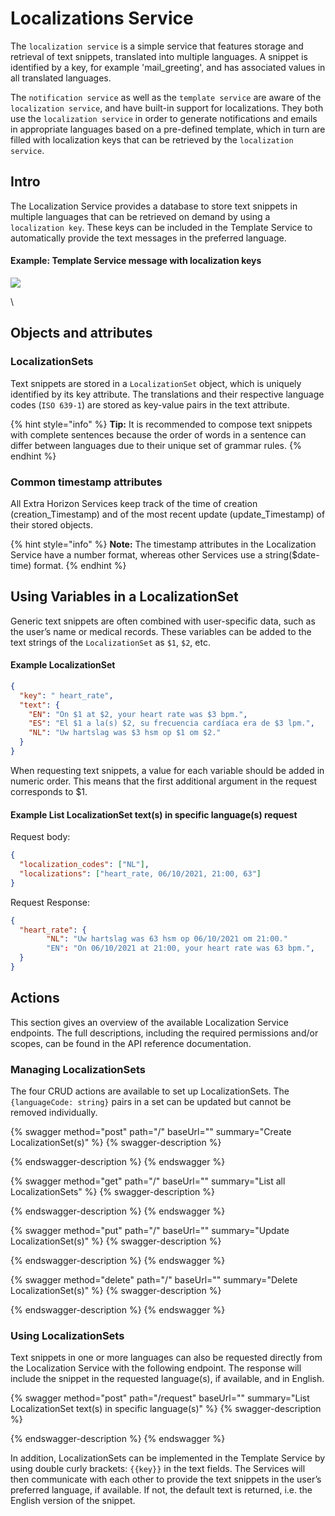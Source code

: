 # Localizations Service

The `localization service` is a simple service that features storage and retrieval of text snippets, translated into multiple languages. A snippet is identified by a key, for example 'mail\_greeting', and has associated values in all translated languages.

The `notification service` as well as the `template service` are aware of the `localization service`, and have built-in support for localizations. They both use the `localization service` in order to generate notifications and emails in appropriate languages based on a pre-defined template, which in turn are filled with localization keys that can be retrieved by the `localization service`.



## Intro

The Localization Service provides a database to store text snippets in multiple languages that can be retrieved on demand by using a `localization key`. These keys can be included in the Template Service to automatically provide the text messages in the preferred language.

#### Example: Template Service message with localization keys

![](https://lh4.googleusercontent.com/0MWrt1Xuj7PkzYIt\_Mj2z9fYLH0MErNmL6aNvXNw6kzHEaO6bNnw\_o8SCNVR7meIv2m\_tnoywnkdPxu4a0xwEqdga1h0-D8z50MLF2iBLEtmrBpraj3F2Jy\_5jHEgrjvo1tNulM=s1600)

\\

## Objects and attributes

### LocalizationSets

Text snippets are stored in a `LocalizationSet` object, which is uniquely identified by its key attribute. The translations and their respective language codes (`ISO 639-1`) are stored as key-value pairs in the text attribute.

{% hint style="info" %}
**Tip:** It is recommended to compose text snippets with complete sentences because the order of words in a sentence can differ between languages due to their unique set of grammar rules.
{% endhint %}

### Common timestamp attributes

All Extra Horizon Services keep track of the time of creation (creation\_Timestamp) and of the most recent update (update\_Timestamp) of their stored objects.

{% hint style="info" %}
**Note:** The timestamp attributes in the Localization Service have a number format, whereas other Services use a string($date-time) format.
{% endhint %}

## Using Variables in a LocalizationSet

Generic text snippets are often combined with user-specific data, such as the user’s name or medical records. These variables can be added to the text strings of the `LocalizationSet` as `$1`, `$2`, etc.

#### Example LocalizationSet

```json
{
  "key": " heart_rate",
  "text": {
    "EN": "On $1 at $2, your heart rate was $3 bpm.",
    "ES": "El $1 a la(s) $2, su frecuencia cardíaca era de $3 lpm.",
    "NL": "Uw hartslag was $3 hsm op $1 om $2."
  }
}
```

When requesting text snippets, a value for each variable should be added in numeric order. This means that the first additional argument in the request corresponds to $1.

#### Example List LocalizationSet text(s) in specific language(s) request

Request body:

```json
{
  "localization_codes": ["NL"],
  "localizations": ["heart_rate, 06/10/2021, 21:00, 63"]
}
```

Request Response:

```json
{
  "heart_rate": {
        "NL": "Uw hartslag was 63 hsm op 06/10/2021 om 21:00."
        "EN": "On 06/10/2021 at 21:00, your heart rate was 63 bpm.",
  }
}
```

## Actions

This section gives an overview of the available Localization Service endpoints. The full descriptions, including the required permissions and/or scopes, can be found in the API reference documentation.

### Managing LocalizationSets

The four CRUD actions are available to set up LocalizationSets. The `{languageCode: string}` pairs in a set can be updated but cannot be removed individually.

{% swagger method="post" path="/" baseUrl="" summary="Create LocalizationSet(s)" %}
{% swagger-description %}

{% endswagger-description %}
{% endswagger %}

{% swagger method="get" path="/" baseUrl="" summary="List all LocalizationSets" %}
{% swagger-description %}

{% endswagger-description %}
{% endswagger %}

{% swagger method="put" path="/" baseUrl="" summary="Update LocalizationSet(s)" %}
{% swagger-description %}

{% endswagger-description %}
{% endswagger %}

{% swagger method="delete" path="/" baseUrl="" summary="Delete LocalizationSet(s)" %}
{% swagger-description %}

{% endswagger-description %}
{% endswagger %}

### Using LocalizationSets

Text snippets in one or more languages can also be requested directly from the Localization Service with the following endpoint. The response will include the snippet in the requested language(s), if available, and in English.

{% swagger method="post" path="/request" baseUrl="" summary="List LocalizationSet text(s) in specific language(s)" %}
{% swagger-description %}

{% endswagger-description %}
{% endswagger %}

In addition, LocalizationSets can be implemented in the Template Service by using double curly brackets: `{{key}}` in the text fields. The Services will then communicate with each other to provide the text snippets in the user’s preferred language, if available. If not, the default text is returned, i.e. the English version of the snippet.
